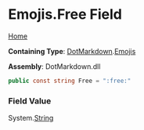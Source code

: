 # Emojis\.Free Field

[Home](../../../README.md)

**Containing Type**: [DotMarkdown](../../README.md)\.[Emojis](../README.md)

**Assembly**: DotMarkdown\.dll

```csharp
public const string Free = ":free:"
```

### Field Value

System\.[String](https://docs.microsoft.com/en-us/dotnet/api/system.string)